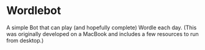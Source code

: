 # Wordlebot
A simple Bot that can play (and hopefully complete) Wordle each day.
(This was originally developed on a MacBook and includes a few resources to run from desktop.)
